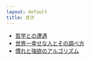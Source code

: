 ```yaml
---
layout: default
title: 目次
---
```


+ [哲学との遭遇](articles/encounter-with-philosophy.html)
+ [世界一幸せな人とその調べ方](articles/the-happiest-person.html)
+ [慣れと強欲のアルゴリズム](algorithm-of-greed-and-being-used.html)
